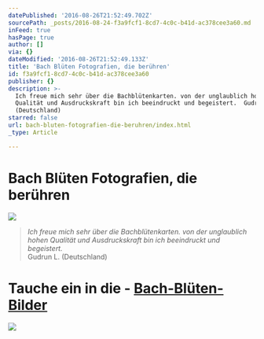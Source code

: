 ```yaml
---
datePublished: '2016-08-26T21:52:49.702Z'
sourcePath: _posts/2016-08-24-f3a9fcf1-8cd7-4c0c-b41d-ac378cee3a60.md
inFeed: true
hasPage: true
author: []
via: {}
dateModified: '2016-08-26T21:52:49.133Z'
title: 'Bach Blüten Fotografien, die berühren'
id: f3a9fcf1-8cd7-4c0c-b41d-ac378cee3a60
publisher: {}
description: >-
  Ich freue mich sehr über die Bachblütenkarten. von der unglaublich hohen
  Qualität und Ausdruckskraft bin ich beeindruckt und begeistert.  Gudrun L.
  (Deutschland)
starred: false
url: bach-bluten-fotografien-die-beruhren/index.html
_type: Article

---
```

# Bach Blüten Fotografien, die berühren
![](https://the-grid-user-content.s3-us-west-2.amazonaws.com/75ae46ed-acd7-4305-bd69-27439ec69844.png)

> _Ich freue mich sehr über die Bachblütenkarten. von der unglaublich hohen Qualität und Ausdruckskraft bin ich beeindruckt und begeistert._  
> Gudrun L. (Deutschland)

# Tauche ein in die - **[Bach-Blüten-Bilder][0]**
![](https://the-grid-user-content.s3-us-west-2.amazonaws.com/e36584e0-6146-4724-89aa-f6f0dd7188e2.png)

[0]: http://flowerenergies.com/erfahrungen.html